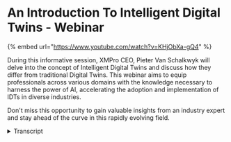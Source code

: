 # An Introduction To Intelligent Digital Twins - Webinar
{% embed url="https://www.youtube.com/watch?v=KHjObXa-gQ4" %}

During this informative session, XMPro CEO, Pieter Van Schalkwyk will delve into the concept of Intelligent Digital Twins and discuss how they differ from traditional Digital Twins. This webinar aims to equip professionals across various domains with the knowledge necessary to harness the power of AI, accelerating the adoption and implementation of IDTs in diverse industries.

Don't miss this opportunity to gain valuable insights from an industry expert and stay ahead of the curve in this rapidly evolving field.
<details>
<summary>Transcript</summary>hi everybody I'm Peter from Skull click

um the CEO of Ericsson Pro and the topic

for today is intelligent digital twins

um I wish I I could take the credit for

coming up with the concept of

intelligent digital twins but we're

really standing on the shoulders of

giants um Dr Michael Greaves who

is also known as the father of digital

twins actually started the concept or in

his work looking at where digital twins

are going

came up with it

concept of industrial of intelligent

digital Twins and you can also find

um a great paper that he where he

explains the whole concept

um at the digital

twin1.org and we'll also make the the um

the link available after the webinar and

I I was fortunate I had the opportunity

to meet with Dr Griggs at one of the

digital twin Consulting member meetings

and we discussed where things are going

with digital Twins and this is a diagram

that he's got in in the piper

um and he explains kind of the evolution

and right now we're seeing quite a lot

of ad hoc so sometimes people refer to

this as digital Shadows where there's

one-way communication so we've got the

physical

items and that updates a a digital

version so I'm creating a static

repository of data and we've seen more

and more digital twin platforms emerging

where there's some replication of data

going around

and and the future is moving towards uh

intelligent digital twins with things

like front running simulations and

everything so

really expensive paper that explains it

all my summary of the paper

um quickly ran through that is we're

moving from a focus on data to focus on

data flow so the difference between a

traditional digital twin where it's just

a passive repository and we kind of

taking data from my physical and just

representing it in in a virtual way to

something which is active and always on

so it continuously monitors the

environment and the the assets itself

where the traditional digital twin is

more of an offline and it writes for the

physical to actuate it so even if you

think of something like airbags there's

a a

um

it's as soon as an event happens on the

physical it updates the digital on the

online one this this continues running

on the side and it monitors scans the

environment and based on that also

creates actuation of of potential

actions that come out of it

with traditional digital twins we give

it a a goal and then we create kpis and

performance measures to see how well

we're doing based on the goals that we

are with that we've set for that

with intelligent digital twins we can

now use more intelligent approaches to

make it more goal-seeking to try and

optimize where we augment what humans

are doing with AI

and smarter digital twins to to support

that

and lastly we have predictive

capabilities so we can predict but it's

not really optimizing so it's not

looking for certain optimal set points

operating points

[Music]

maintenance intervals those kind of

things where going forward doing things

like front running

simulation we are able to speed up and

that's what we mean by manipulate time

we can take real-time data we can take

contextual data we can take historical

data and speed that all up and then

based on that anticipate what is going

to happen and see what are the better

responses for those and great example of

front running simulation is what happens

in Formula One car Rising

and example is a partner with Dell it's

this is not built on XM Pro but this is

work that Dell has done with McLaren

around things like front running

simulation so this is one of the fastest

Edge devices out there

um it goes uh 200 miles an hour or 360

km 360 uh

kilometers per hour

and at that it generates about a hundred

thousand data points per second so a lot

of information that you can put together

and based on that determine fuel

strategies and a whole bunch of other

things during race time so ability to

speed up so take the data run it faster

than real time to speed it up and then

decide and

um on on on certain actions so this is

the McLaren example and this also

great work done by Amazon AWS and others

on on on on similar things so things

like again tracking information on the

vehicles they can track information

combining all of that you can create

multiple use cases and I think that's

one of the the other elements of digital

twins that's that's quite uh that's not

often understood it's not about one

application or use case that I'm trying

to do I can now take that data and I can

actually facilitate a multiple number of

different things that I can do so

multiple use cases in this instance of

battle Focus pitch strategy Striker

Performance Tire performance exit speeds

a whole bunch of different front running

simulations that I can do in a specific

interesting one is undercut thread so

um great video on the AWS website as

well

um but with undercut thread it's

actually deciding when to bring your car

in and also looking at what are your

competitors potentially doing so are

they looking at undercutting you by

bringing in a vehicle by bringing in a

race car at a certain window of

opportunity now in order to do that you

need to meet you need to measure the

real-time speed of all your other

competitors look at their way by using

computer vision and a whole bunch of

things die away

um trying to figure out what their fuel

consumption is take all of that and run

it in your strategy so these are very

sophisticated and advanced examples of

front running simulation but we're

starting to see that move into the

industrial space and other areas where

we are trying to do this so

from a digital twin perspective how we

make decisions is changing as you saw in

those very sophisticated examples we can

bring a whole lot of information from

multiple different places

and that's really the essence of

decision intelligence

where we've got external information

we've got internal information and

traditionally what we've done with kind

of the more static digital Twins or or

conventional digital twins is really

decision support

so there's a business process there's a

human in that Loop and we are now

um trying to give them some decision

support and traditionally it's been

dashboards and business intelligence

condition monitoring basic predictions

as well

um so again the mind of of decision

support we're seeing more and more

decision augmentation where we can bring

in smarts from Ai and other tools

so um we still have the human in the

loop that make the decision but that

human is now the the decision process is

augmented with

um information that can be processed at

a speed that humans can't do it the

volume of information that that can be

processed again is done at a speed that

we can't do as as humans but

at the end the decision Still Remains

with us so this is where front running

simulations prescriptive recommendations

um

is is coming in and this provides us the

opportunity to create a closed loop a

feedback loop and learn from that and

kind of improve our decision making as

well as improve the models that we have

and this is kind of where a lot of um

focus is at the moment in terms of

moving towards more intelligent digital

twins

but there is a future where we also look

at decision automation so once we have a

high level of confidence on in some of

these decisions or or some of these

models we can actually let the machine

make the decision through business

process Automation and create this

distributed intelligence system

where we can maintain the rules and the

models and everything centrally and it

it it it provides us the opportunity to

get to algorithmic business where again

a certain number of these of of these

um

business processes that can be done in

an automated advice so if you think

about fly by wire which you can do with

aircraft

you might be able to operate by wire in

a certain envelope those decisions can

all be made by machines so that's

the future that we see in terms of where

this is all heading distributed

intelligence systems and now if you

combine that with the control

environments if you look at a

distributed control systems and you add

distributed intelligence systems my

personal views that's probably the

future of what operations will look like

now what does this mean for intelligent

digital Twins and I refer back to the

digital twin Consortium

um

definition of what a digital twin is

it's a virtual representation of

entities uh of real world entities and

processes to synchronized at a certain

frequency frequency and fidelity

interested in being on it's synchronized

and it helps us with decision making and

taking effective action again it's about

decision making it uses all sorts of

data and it is motivated by outcomes and

it's focused around use cases again that

example that I showed with the front

running simulation a whole bunch of

different

use cases

um that are being facilitated for that

and we implement it in it requires the

main knowledge and implemented through

this so

at a traditional digital twin has got

um that synchronization Sometimes some

of the information may go back

but it's really passive it's offline

um in the sense that it's waiting for

the thing on the on the left hand side

the physical twin something to happen

and that will then update that's not um

and it's called Givens I've got kpis and

things that I'm trying to to measure and

yeah we can predict but it's not focused

on optimization

going forward with intelligent digital

twins we see that decision intelligence

structure that I showed a little bit

earlier make its way into kind of

operating on the side so

we've got expert knowledge business

rules all the math and physics models

that we have and quite a few of those

are already being used in the uh more

decision support type digital twins that

we have we're now starting to see convey

what is regarded as conventional AI so

regression models and all of those but

then also the new generative AI that

we've seen lightly and large language

models that are making its way in

and some of the more sophisticated

techniques like deep learning neural

networks and those so that in

intelligence making is it's why

into digital Twins and then providing

the opportunity to Market goal seeking

and learning and doing this front

running simulations now the question

that we get is how do how do we make

this happen how do we do this because in

order in order to do this we need this

thing that intelligence that run on the

side almost and we go from where in the

previous one we had information at the

bottom there we now have prescriptions

and that is synchronized at a different

rate so it's not just the information

we've seen in back we actually send a

prescription in terms of what to do

um back now this could be augmented or

potentially automated as well but we

have to have this mechanism on the side

that continuously runs so now going from

data this requires a data flow where it

continuously run on the site and

interact with that

so in order to do this we came up with a

framework

as organizations are considering how do

we move to intelligent digital twins

well first of all it needs to be

integrated and it needs to be based on

standards models and have that

bi-directional integration that we that

I mentioned it needs to have

intelligence and we'll go into each of

these in a little bit more detail but

needs to be executable so it needs to be

able to run in real time we need some

way to make it Innovative and explore

experimentation and doing those

simulations but we also need to provide

an environment where we can bring in

the the the help from from the digital

Twin Side and augment so that we can

learn from that

and lastly we need to migrate

interactive so

um this is about the visualization so

how do we how do we provide

recommendations how do we make it in a

generative multi-experience user

interface

because all of this is becoming the

foundation for the industrial metaverse

whatever the metaverse looks like when

it comes out in order to do this at

scale we also need to do this on the

composable kind of

um

framework where we can reuse components

almost like the Lego blocks that kids

build

um toys with you can actually reuse

components and and and have a plugable

composable uh price for this

so if we briefly look at the integrated

side of things

um standards-based apis for these

capabilities that we package together a

model driven approach and bi-directional

in order to do this again this is about

data flow so example that we're showing

here this is our data stream designer is

being able to create standard

Integrations

to the apis of different systems then

being able to create a model now the

benefit of this is I can apply this to

um uh 100 wind turbines or a thousand

when turbines is exactly the same model

so in terms of the data model that

supports it and potentially the digital

twin model also model driven but in

terms of of creating The Logical data

flow structure making that model driven

and at the bottom right

it's not just about in uh have receiving

information one way but also sending

information back and potentially

changing set points um based on

recommendations that could come from Ai

and some of the other elements

so that's the the from integration

perspective making it more intelligent

where we now adding this capability

first of all in terms of those three

elements we need to make it executable

we need to provide an environment to to

to to for um to create these AI elements

and then we need to augment the user

experience with that and again different

audiences which this applies to so if I

look at that executable how do I bring

it into the data flow traditionally we

would take real-time data we would have

a model and

um so we've got the streaming agent that

with that with um

bring in real-time data we've got a

configuration of what the fly looks like

and that just gives us a result

with executable AI

um we can create a training model and

I'll briefly Show an example we'll

create a training model I'm using the in

this instance our XM Pro AI notebook

deploy that model into into an ml Ops

environment because again we need to now

look at how do we do this at scale if

I've got tens of thousands of models how

do I do the model management and as part

of the digital twin management as well

and then bring that in through bring

that model in through again an agent

that's got the intelligence bringing

live data on that can now run on that

training model and again in our in our

now code in environment you can

configure all of this and that will give

you the prediction and simulation

so what does it look like when you

actually do it

um what you can see here is a very basic

Way Reading uh tanks type and you'll see

where the yellow perform machine

learning analysis that actually calls a

beer quality model that sits in uh

uh the through um ml flow where where

which is the data repository for the

model so that's how we make the digital

twins

executable in the data streams that we

have the next part is

um

to be able to bring in an environment

where we can make it more Innovative so

we've embedded jupyter notebooks but

we've added some functionality to that

so you can wire it up into our data

streams but you can also integrate it

with things like giant GPT and others to

help you in the process

so again aimed at

on the one hand in analyzing the data

but also building models

um for things like front running

simulations and some of the others in

this instance I've got chat GPT

and um I I can ask it to tags to create

a code for me which is the next part

over here to create the guide for me to

represent this data

in this in a certain way so having the

the

um the request

um

having a request here through GPT

how do I visualize this data it then

writes the python code for me and it I

hope if I run that and it gives me the

visualization here's another example of

of embedding

um

or augmenting

um the the user experience in this

instance there's a copilot so we ran

this and based on the recommendations at

the top we can see that there is

potentially a impeller problem but I can

also see my discharge pressure is not

what it should be

so I can ask you know what are the top

five root causes for centrifugal pump if

there's a loss in discharge pressure and

you can see what it came up with if we

have time on briefly jump into and

showing you what that

is um towards the international fact let

me briefly let me quickly do that

um

okay

so

this is the Jupiter notebook with the

um

the

foreign

I can run through this it will generate

data for me

um

and

this is

machine generated data and now I ask

Chad GPT

to actually create the um

let me move down a little bit so I'm now

going to ask Jack GPT to create the code

for me

to visualize this data

and that's done that and now it's

created based on the code that it's

created for me in Python automatically

and also created the visualization

um and again this goes into more

actually putting this into into an email

slope on the the other example that I

briefly mentioned so

um

on the well Refinery operations

and I just go to that pump

we just got an issue

and you can see the normal information

that I have I've got all the contextual

information but I also want to ask it a

question now

um I'll just one of the top five root

causes and this thing interrogates using

um functionality of chat GPT to do that

so that's ways that we can bring

intelligence to it lastly on the

interactive side

to make it more accessible

in terms of providing recommendations

again uh

the intelligent digital twins have have

the opportunity to not just

um

tell you what is wrong but also give a

recommendation on on what you should be

doing triage instructions and some

additional context around what happened

in the past this gives you the

opportunity to also close the loop I can

create work orders and and things from

here and then be able to track that as

well to see how effective we are at

making certain decisions in terms of

creating a collaborative environment as

you can type as the previous example

which I briefly showed you

you can create very collaborative

environments and user experiences where

you now bring that intelligence

um into a front end that that users and

can use

and as I mentioned going forward you

know this will form the foundation of

the industrial nativist now the Brew the

Brewing example that you see here is is

actually an example that we built out

for the Dow validated

solution for the manufacturing Edge side

of things but this is what we see going

forward in terms of creating a meta

versus in a very interactive environment

where you know it doesn't matter what

your user experience is whether it's AR

VR desktops mobiles

um the intelligence is portable across

all of those

environments lastly and

the composable side

um

we came up with the the

um

positioning XM Pros that can composable

platform and

um

bringing in data from all the the the

underlying systems to be able to build

authorize various different use cases

and for that we have a whole bunch of

of

um modules that that support that so

in order to do that the basis for all of

that is is

um

capabilities and inside digital

Consortium we were instrumental in

creating the the

um capabilities periodic table these are

all capabilities that we see at a really

high level and that is used for digital

twins if you're wanting more information

on the digital Consortium website you

can download

the the whole

capabilities framework we also have a

webinar that we've done in the past

which you can have a look at where we go

into the capabilities and composability

and side for that so so here's our view

in terms of what the future looks like

oh sorry oh so the the the the

components that you need in order to

create intelligent digital twins which

we see as the future of where digital

twins are going we've created we've run

all that all into what we call

intelligent digital twin Suite example

idps consists of a number of modules and

and

happy to share more information on that

just lastly we also see that this way in

terms of where we are going and how

we're doing this at that line in future

may disappear and that intelligence all

being built into the

um digital twins of the future so with

that um there's a few minutes left any

questions that that everyone's got that

I can address

great presentation you do have a few

questions that came out there

um take it from the top uh do you one of

the questions that I that that we get is

you know do you supply the AI models

it's

it is the reason why we created that

environment so inside

um the XM Pro AI notebook

um you can create your own models there

are libraries of existing models

um there are Auto ml there's a whole

um uh kind of Continuum of opportunity

to use pre-made libraries of of models

we don't specifically do do models but

um there's a large library of of

simulation models of

all the standard

um traditional IR models as well as as

you saw being able to bring in

generative Ai and others pretty easily

how do you get started with this

um we're happy to run you through kind

of the the kind of three-step process

um on on how to get started with these

digital twins but hopefully that's been

been helpful in giving you an

understanding of you know what we see as

the future and what digital twin what

what intelligent digital twins

look like going forward

any additional questions

I have one question that was sent to me

around

um so yeah again this is I think the the

the way that we

um

that we look at how to how to create

this look at it it needs to be

integrated that needs to be intelligent

needs to be interactive all on a

composable approach and then in terms of

um the question is really do are they

starters or examples we have a

blueprints that we are creating they are

they are started

examples available in GitHub so we're

really easy to export into your

environment

um and then play with that we do have a

freemium option so if you go on a

website you can download premium option

um of us of our software and also some

of these libraries and examples that we

have

over that um thank you very much I

really appreciate you watching this and

we'll see you uh on the future webinar

we will send out the recording of this

um after the event thank you
</details>